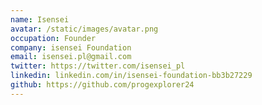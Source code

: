 ```yaml
---
name: Isensei
avatar: /static/images/avatar.png
occupation: Founder
company: isensei Foundation
email: isensei.pl@gmail.com
twitter: https://twitter.com/isensei_pl
linkedin: linkedin.com/in/isensei-foundation-bb3b27229
github: https://github.com/progexplorer24
---
```

